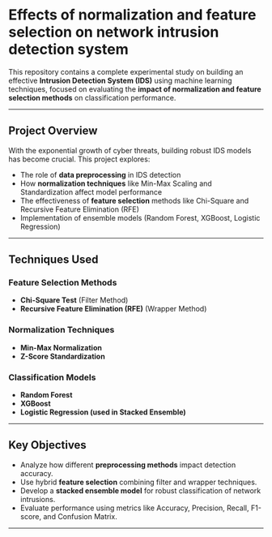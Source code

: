#  Effects of normalization and feature selection on network intrusion detection system

This repository contains a complete experimental study on building an effective **Intrusion Detection System (IDS)** using machine learning techniques, focused on evaluating the **impact of normalization and feature selection methods** on classification performance.

---

##  Project Overview

With the exponential growth of cyber threats, building robust IDS models has become crucial. This project explores:

-  The role of **data preprocessing** in IDS detection
-  How **normalization techniques** like Min-Max Scaling and Standardization affect model performance
-  The effectiveness of **feature selection** methods like Chi-Square and Recursive Feature Elimination (RFE)
-  Implementation of ensemble models (Random Forest, XGBoost, Logistic Regression)

---

##  Techniques Used

###  Feature Selection Methods
- **Chi-Square Test** (Filter Method)
- **Recursive Feature Elimination (RFE)** (Wrapper Method)

###  Normalization Techniques
- **Min-Max Normalization**
- **Z-Score Standardization**

###  Classification Models
- **Random Forest**
- **XGBoost**
- **Logistic Regression (used in Stacked Ensemble)**

---

##  Key Objectives

- Analyze how different **preprocessing methods** impact detection accuracy.
- Use hybrid **feature selection** combining filter and wrapper techniques.
- Develop a **stacked ensemble model** for robust classification of network intrusions.
- Evaluate performance using metrics like Accuracy, Precision, Recall, F1-score, and Confusion Matrix.

---

